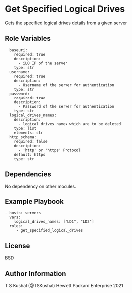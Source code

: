 Get Specified Logical Drives
=========

Gets the specified logical drives details from a given server

Role Variables
--------------

```
  baseuri:
    required: true
    description:
      - iLO IP of the server
    type: str
  username:
    required: true
    description:
      - Username of the server for authentication
    type: str
  password:
    required: true
    description:
      - Password of the server for authentication
    type: str
  logical_drives_names:
    description:
      - logical drives names which are to be deleted
    type: list
    elements: str
  http_schema:
    required: false
    description:
      - 'http' or 'https' Protocol
    default: https
    type: str
```
Dependencies
------------

No dependency on other modules.

Example Playbook
----------------
```
- hosts: servers
  vars:
    logical_drives_names: ["LD1", "LD2"]
  roles:
     - get_specified_logical_drives
```
License
-------

BSD

Author Information
------------------

T S Kushal (@TSKushal) Hewlett Packard Enterprise 2021 
